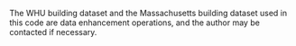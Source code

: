 The WHU building dataset and the Massachusetts building dataset used in this code are data enhancement operations, and the author may be contacted if necessary.
